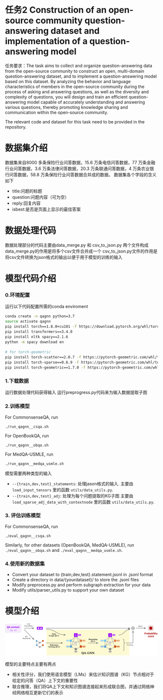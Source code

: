 # 任务2 Construction of an open-source community question-answering dataset and implementation of a question-answering model
任务要求：The task aims to collect and organize question-answering data from the open-source community to construct an open, multi-domain question-answering dataset, and to implement a question-answering model based on this dataset. By analyzing the behavior and language characteristics of members in the open-source community during the process of asking and answering questions, as well as the diversity and complexity of questions, you will design and train an efficient question-answering model capable of accurately understanding and answering various questions, thereby promoting knowledge sharing and communication within the open-source community.

The relevant code and dataset for this task need to be provided in the repository.

# 数据集介绍
数据集来自8000 多条保险行业问答数据，15.6 万条电信问答数据，77 万条金融行业问答数据，3.6 万条法律问答数据，20.3 万条联通问答数据，4 万条农业银行问答数据，58.8 万条保险行业问答数据合并成的数据。
数据集各个字段的含义如下
- title:问题的标题
- question:问题内容（可为空）
- reply:回复内容
- isbest:是否是页面上显示的最佳答案

# 数据处理代码
数据处理部分的代码主要由data_merge.py 和 csv_to_json.py 两个文件构成
data_merge.py的作用是将多个csv文件合并成一个
csv_to_json.py文件的作用是将csv文件转换为json格式的输出以便于用于模型的训练的输入



# 模型代码介绍
### 0.环境配置
运行以下代码配置所需的conda enviroment
```bash
conda create -n qagnn python=3.7
source activate qagnn
pip install torch==1.8.0+cu101 -f https://download.pytorch.org/whl/torch_stable.html
pip install transformers==3.4.0
pip install nltk spacy==2.1.6
python -m spacy download en

# for torch-geometric
pip install torch-scatter==2.0.7 -f https://pytorch-geometric.com/whl/torch-1.8.0+cu101.html
pip install torch-sparse==0.6.9 -f https://pytorch-geometric.com/whl/torch-1.8.0+cu101.html
pip install torch-geometric==1.7.0 -f https://pytorch-geometric.com/whl/torch-1.8.0+cu101.html
```

### 1.下载数据

运行数据处理代码获得输入
运行preprogress.py代码来为输入数据提取子图


### 2.训练模型
For CommonsenseQA, run
```
./run_qagnn__csqa.sh
```
For OpenBookQA, run
```
./run_qagnn__obqa.sh
```
For MedQA-USMLE, run
```
./run_qagnn__medqa_usmle.sh
```
模型需要两种类型的输入
* `--{train,dev,test}_statements`: 处理jason格式的输入. 主要由 `load_input_tensors` 里的函数 `utils/data_utils.py`.
* `--{train,dev,test}_adj`: 处理为每个问题提取的KG子图 主要由 `load_sparse_adj_data_with_contextnode` 里的函数 `utils/data_utils.py`.

### 3. 评估训练模型
For CommonsenseQA, run
```
./eval_qagnn__csqa.sh
```
Similarly, for other datasets (OpenBookQA, MedQA-USMLE), run `./eval_qagnn__obqa.sh` and `./eval_qagnn__medqa_usmle.sh`.



### 4.使用新的数据集
- Convert your dataset to {train,dev,test}.statement.jsonl in .jsonl format 
- Create a directory in data/{yourdataset}/ to store the .jsonl files
- Modify preprocess.py and perform subgraph extraction for your data
- Modify utils/parser_utils.py to support your own dataset

# 模型介绍
<p align="center">
  <img src="./figs/overview.png" width="1000" title="Overview of QA-GNN" alt="">
</p>

模型的主要特点主要有两点
- 相关性评分，我们使用语言模型（LMs）来估计知识图谱（KG）节点相对于给定的问答（QA）上下文的重要性
- 联合推理，我们将QA上下文和知识图谱连接起来形成联合图，并通过网络神经网络相互更新它们的表示